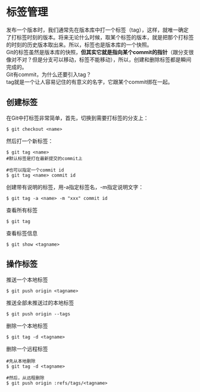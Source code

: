 # 标签管理

发布一个版本时，我们通常先在版本库中打一个标签（tag），这样，就唯一确定了打标签时刻的版本。将来无论什么时候，取某个标签的版本，就是把那个打标签的时刻的历史版本取出来。所以，标签也是版本库的一个快照。  
Git的标签虽然是版本库的快照，**但其实它就是指向某个commit的指针**（跟分支很像对不对？但是分支可以移动，标签不能移动），所以，创建和删除标签都是瞬间完成的。  
Git有commit，为什么还要引入tag？  
tag就是一个让人容易记住的有意义的名字，它跟某个commit绑在一起。

## 创建标签

在Git中打标签非常简单，首先，切换到需要打标签的分支上：

	$ git checkout <name>

然后打一个新标签：

	$ git tag <name>
	#默认标签是打在最新提交的commit上

	#也可以指定一个commit id
	$ git tag <name> commit id

创建带有说明的标签，用-a指定标签名，-m指定说明文字：

	$ git tag -a <name> -m "xxx" commit id

查看所有标签

	$ git tag

查看标签信息

	$ git show <tagname>

## 操作标签

推送一个本地标签

	$ git push origin <tagname>

推送全部未推送过的本地标签

	$ git push origin --tags

删除一个本地标签

	$ git tag -d <tagname>

删除一个远程标签

	#先从本地删除
	$ git tag -d <tagname>

	#然后，从远程删除
	$ git push origin :refs/tags/<tagname>